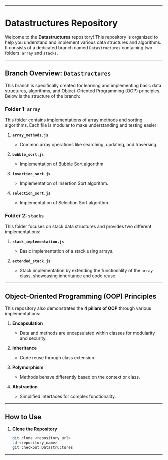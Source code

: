 

---

# Datastructures Repository

Welcome to the **Datastructures** repository! This repository is organized to help you understand and implement various data structures and algorithms. It consists of a dedicated branch named `Datastructures` containing two folders: `array` and `stacks`.

---

## Branch Overview: `Datastructures`

This branch is specifically created for learning and implementing basic data structures, algorithms, and Object-Oriented Programming (OOP) principles. Below is the structure of the branch:

### Folder 1: `array`

This folder contains implementations of array methods and sorting algorithms. Each file is modular to make understanding and testing easier:

1. **`array_methods.js`**  
   - Common array operations like searching, updating, and traversing.

2. **`bubble_sort.js`**  
   - Implementation of Bubble Sort algorithm.

3. **`insertion_sort.js`**  
   - Implementation of Insertion Sort algorithm.

4. **`selection_sort.js`**  
   - Implementation of Selection Sort algorithm.

### Folder 2: `stacks`

This folder focuses on stack data structures and provides two different implementations:

1. **`stack_implementation.js`**  
   - Basic implementation of a stack using arrays.

2. **`extended_stack.js`**  
   - Stack implementation by extending the functionality of the `array` class, showcasing inheritance and code reuse.

---

## Object-Oriented Programming (OOP) Principles

This repository also demonstrates the **4 pillars of OOP** through various implementations:

1. **Encapsulation**  
   - Data and methods are encapsulated within classes for modularity and security.

2. **Inheritance**  
   - Code reuse through class extension.

3. **Polymorphism**  
   - Methods behave differently based on the context or class.

4. **Abstraction**  
   - Simplified interfaces for complex functionality.

---

## How to Use

1. **Clone the Repository**  
   ```bash
   git clone <repository_url>
   cd <repository_name>
   git checkout Datastructures
   ```



--- 

